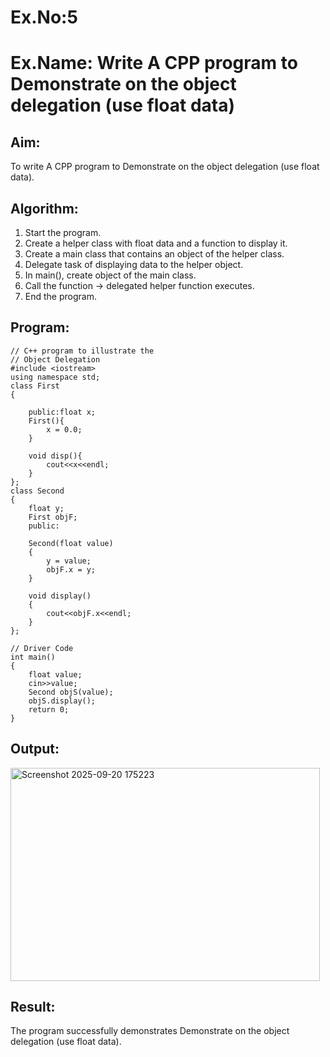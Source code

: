 # Ex.No:5
# Ex.Name: Write A CPP program to Demonstrate on the object delegation (use float data)

## Aim:
To write A CPP program to Demonstrate on the object delegation (use float data).

## Algorithm:
1. Start the program.
2. Create a helper class with float data and a function to display it.
3. Create a main class that contains an object of the helper class.
4. Delegate task of displaying data to the helper object.
5. In main(), create object of the main class.
6. Call the function → delegated helper function executes.
7. End the program.

## Program:
```
// C++ program to illustrate the
// Object Delegation
#include <iostream>
using namespace std;
class First 
{
    
    public:float x;
    First(){
        x = 0.0;
    }
    
    void disp(){
        cout<<x<<endl;
    }
};
class Second 
{
	float y;
	First objF;
	public:
	
	Second(float value)
	{
	    y = value;
	    objF.x = y;
	}
	
	void display()
	{
	    cout<<objF.x<<endl;
	}
};

// Driver Code
int main()
{
	float value;
	cin>>value;
	Second objS(value);
	objS.display();
	return 0;
}
```


## Output:
<img width="495" height="341" alt="Screenshot 2025-09-20 175223" src="https://github.com/user-attachments/assets/bbaf2a1f-ef32-4e48-8f33-4c093e280674" />

## Result:
The program successfully demonstrates Demonstrate on the object delegation (use float data).
